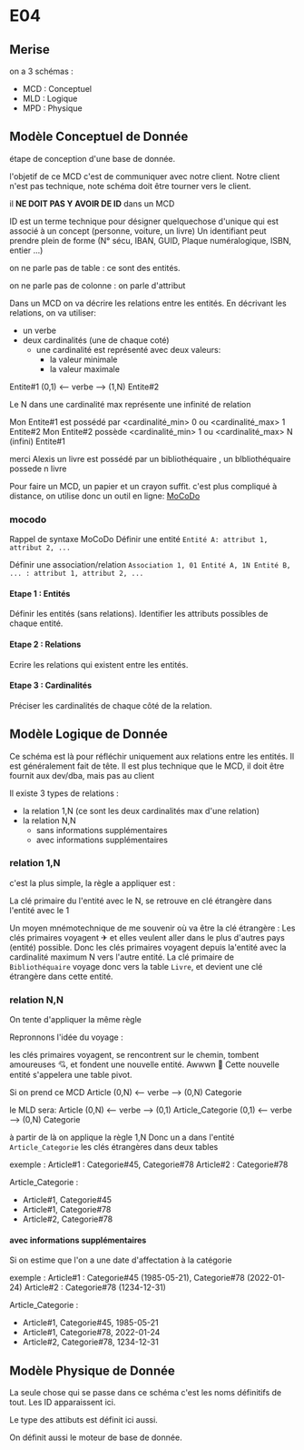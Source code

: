 # E04

## Merise

on a 3 schémas :

* MCD : Conceptuel
* MLD : Logique
* MPD : Physique

## Modèle Conceptuel de Donnée

étape de conception d'une base de donnée.

l'objetif de ce MCD c'est de communiquer avec notre client.
Notre client n'est pas technique, note schéma doit être tourner vers le client.

il **NE DOIT PAS Y AVOIR DE ID** dans un MCD

ID est un terme technique pour désigner quelquechose d'unique qui est associé à un concept (personne, voiture, un livre)
Un identifiant peut prendre plein de forme (N° sécu, IBAN, GUID, Plaque numéralogique, ISBN, entier ...)

on ne parle pas de table : ce sont des entités.

on ne parle pas de colonne : on parle d'attribut

Dans un MCD on va décrire les relations entre les entités.
En décrivant les relations, on va utiliser:

* un verbe
* deux cardinalités (une de chaque coté)
  * une cardinalité est représenté avec deux valeurs:
    * la valeur minimale
    * la valeur maximale

Entite#1 (0,1) <-- verbe --> (1,N) Entite#2

Le N dans une cardinalité max représente une infinité de relation

Mon Entite#1 <verbe> est possédé par <cardinalité_min> 0 ou <cardinalité_max> 1 Entite#2
Mon Entite#2 <verbe> possède <cardinalité_min> 1 ou <cardinalité_max> N (infini) Entite#1

merci Alexis
un livre est possédé par un bibliothéquaire , un blbliothéquaire possede n livre

Pour faire un MCD, un papier et un crayon suffit.
c'est plus compliqué à distance, on utilise donc un outil en ligne: [MoCoDo](https://www.mocodo.net/)

### mocodo

Rappel de syntaxe MoCoDo
Définir une entité
`Entité A: attribut 1, attribut 2, ...`

Définir une association/relation
`Association 1, 01 Entité A, 1N Entité B, ... : attribut 1, attribut 2, ...`

#### Etape 1 : Entités

Définir les entités (sans relations).
Identifier les attributs possibles de chaque entité.

#### Etape 2 : Relations

Ecrire les relations qui existent entre les entités.

#### Etape 3 : Cardinalités

Préciser les cardinalités de chaque côté de la relation.

## Modèle Logique de Donnée

Ce schéma est là pour réfléchir uniquement aux relations entre les entités.
Il est généralement fait de tête.
Il est plus technique que le MCD, il doit être fournit aux dev/dba, mais pas au client

Il existe 3 types de relations :

* la relation 1,N (ce sont les deux cardinalités max d'une relation)
* la relation N,N
  * sans informations supplémentaires
  * avec informations supplémentaires

### relation 1,N

c'est la plus simple, la règle a appliquer est :

La clé primaire du l'entité avec le N, se retrouve en clé étrangère dans l'entité avec le 1

Un moyen mnémotechnique de me souvenir où va être la clé étrangère :
Les clés primaires voyagent ✈ et elles veulent aller dans le plus d'autres pays (entité) possible.
Donc les clés primaires voyagent depuis la'entité avec la cardinalité maximum N vers l'autre entité.
La clé primaire de `Bibliothéquaire` voyage donc vers la table `Livre`, et devient une clé étrangère dans cette entité.

### relation N,N

On tente d'appliquer la même règle

Repronnons l'idée du voyage :

les clés primaires voyagent, se rencontrent sur le chemin, tombent amoureuses 💘, et fondent une nouvelle entité. Awwwn 🤗
Cette nouvelle entité s'appelera une table pivot.

Si on prend ce MCD
Article (0,N) <-- verbe --> (0,N) Categorie

le MLD sera:
Article (0,N) <-- verbe --> (0,1) Article_Categorie (0,1) <-- verbe --> (0,N) Categorie

à partir de là on applique la règle 1,N
Donc un a dans l'entité `Article_Categorie` les clés étrangères dans deux tables

exemple :
Article#1 : Categorie#45, Categorie#78
Article#2 : Categorie#78

Article_Categorie :

* Article#1, Categorie#45
* Article#1, Categorie#78
* Article#2, Categorie#78

#### avec informations supplémentaires

Si on estime que l'on a une date d'affectation à la catégorie

exemple :
Article#1 : Categorie#45 (1985-05-21), Categorie#78 (2022-01-24)
Article#2 : Categorie#78 (1234-12-31)

Article_Categorie :

* Article#1, Categorie#45, 1985-05-21
* Article#1, Categorie#78, 2022-01-24
* Article#2, Categorie#78, 1234-12-31

## Modèle Physique de Donnée

La seule chose qui se passe dans ce schéma c'est les noms définitifs de tout.
Les ID apparaissent ici.

Le type des attibuts est définit ici aussi.

On définit aussi le moteur de base de donnée.
